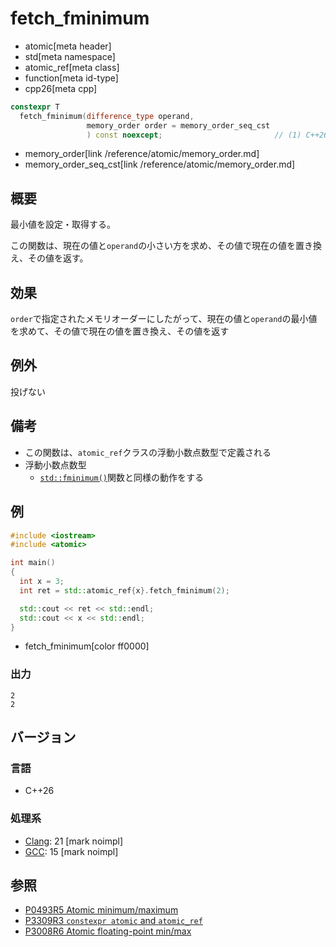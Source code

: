 # fetch_fminimum
* atomic[meta header]
* std[meta namespace]
* atomic_ref[meta class]
* function[meta id-type]
* cpp26[meta cpp]

```cpp
constexpr T
  fetch_fminimum(difference_type operand,
                 memory_order order = memory_order_seq_cst
                 ) const noexcept;                         // (1) C++26
```
* memory_order[link /reference/atomic/memory_order.md]
* memory_order_seq_cst[link /reference/atomic/memory_order.md]

## 概要
最小値を設定・取得する。

この関数は、現在の値と`operand`の小さい方を求め、その値で現在の値を置き換え、その値を返す。


## 効果
`order`で指定されたメモリオーダーにしたがって、現在の値と`operand`の最小値を求めて、その値で現在の値を置き換え、その値を返す


## 例外
投げない


## 備考
- この関数は、`atomic_ref`クラスの浮動小数点数型で定義される
- 浮動小数点数型
    - [`std::fminimum()`](/reference/cmath/fminimum.md)関数と同様の動作をする


## 例
```cpp example
#include <iostream>
#include <atomic>

int main()
{
  int x = 3;
  int ret = std::atomic_ref{x}.fetch_fminimum(2);

  std::cout << ret << std::endl;
  std::cout << x << std::endl;
}
```
* fetch_fminimum[color ff0000]


### 出力
```
2
2
```

## バージョン
### 言語
- C++26

### 処理系
- [Clang](/implementation.md#clang): 21 [mark noimpl]
- [GCC](/implementation.md#gcc): 15 [mark noimpl]


## 参照
- [P0493R5 Atomic minimum/maximum](https://open-std.org/jtc1/sc22/wg21/docs/papers/2024/p0493r5.pdf)
- [P3309R3 `constexpr atomic` and `atomic_ref`](https://open-std.org/jtc1/sc22/wg21/docs/papers/2024/p3309r3.html)
- [P3008R6 Atomic floating-point min/max](https://open-std.org/jtc1/sc22/wg21/docs/papers/2025/p3008r6.html)